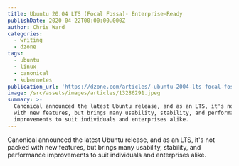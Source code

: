 ```yaml
---
title: Ubuntu 20.04 LTS (Focal Fossa)- Enterprise-Ready
publishDate: 2020-04-22T00:00:00.000Z
author: Chris Ward
categories:
  - writing
  - dzone
tags:
  - ubuntu
  - linux
  - canonical
  - kubernetes
publication_url: 'https://dzone.com/articles/-ubuntu-2004-lts-focal-fossa-enterprise-ready'
image: /src/assets/images/articles/13286291.jpeg
summary: >-
  Canonical announced the latest Ubuntu release, and as an LTS, it's not packed
  with new features, but brings many usability, stability, and performance
  improvements to suit individuals and enterprises alike.
---
```

Canonical announced the latest Ubuntu release, and as an LTS, it's not packed with new features, but brings many usability, stability, and performance improvements to suit individuals and enterprises alike.

